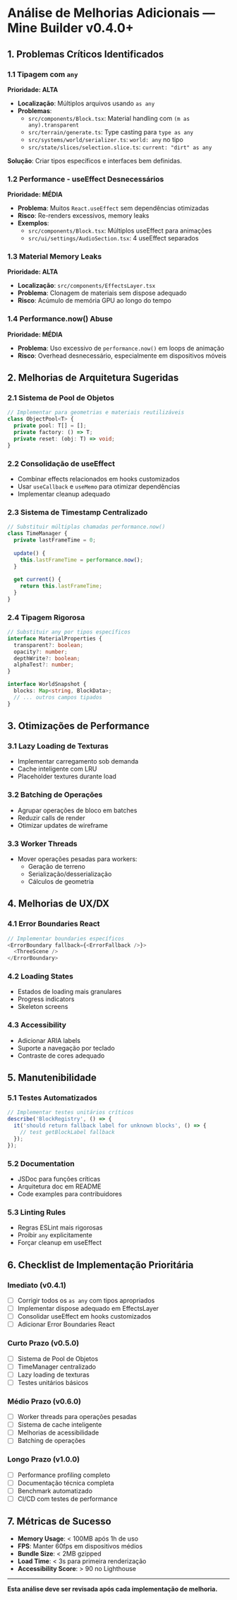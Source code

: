 # Análise de Melhorias Adicionais — Mine Builder v0.4.0+

## 1. Problemas Críticos Identificados

### 1.1 Tipagem com `any`
**Prioridade: ALTA**
- **Localização**: Múltiplos arquivos usando `as any`
- **Problemas**:
  - `src/components/Block.tsx`: Material handling com `(m as any).transparent`
  - `src/terrain/generate.ts`: Type casting para `type as any`
  - `src/systems/world/serializer.ts`: `world: any` no tipo
  - `src/state/slices/selection.slice.ts`: `current: "dirt" as any`

**Solução**: Criar tipos específicos e interfaces bem definidas.

### 1.2 Performance - useEffect Desnecessários
**Prioridade: MÉDIA**
- **Problema**: Muitos `React.useEffect` sem dependências otimizadas
- **Risco**: Re-renders excessivos, memory leaks
- **Exemplos**:
  - `src/components/Block.tsx`: Múltiplos useEffect para animações
  - `src/ui/settings/AudioSection.tsx`: 4 useEffect separados

### 1.3 Material Memory Leaks
**Prioridade: ALTA**
- **Localização**: `src/components/EffectsLayer.tsx`
- **Problema**: Clonagem de materiais sem dispose adequado
- **Risco**: Acúmulo de memória GPU ao longo do tempo

### 1.4 Performance.now() Abuse
**Prioridade: MÉDIA**
- **Problema**: Uso excessivo de `performance.now()` em loops de animação
- **Risco**: Overhead desnecessário, especialmente em dispositivos móveis

## 2. Melhorias de Arquitetura Sugeridas

### 2.1 Sistema de Pool de Objetos
```typescript
// Implementar para geometrias e materiais reutilizáveis
class ObjectPool<T> {
  private pool: T[] = [];
  private factory: () => T;
  private reset: (obj: T) => void;
}
```

### 2.2 Consolidação de useEffect
- Combinar effects relacionados em hooks customizados
- Usar `useCallback` e `useMemo` para otimizar dependências
- Implementar cleanup adequado

### 2.3 Sistema de Timestamp Centralizado
```typescript
// Substituir múltiplas chamadas performance.now()
class TimeManager {
  private lastFrameTime = 0;
  
  update() {
    this.lastFrameTime = performance.now();
  }
  
  get current() {
    return this.lastFrameTime;
  }
}
```

### 2.4 Tipagem Rigorosa
```typescript
// Substituir any por tipos específicos
interface MaterialProperties {
  transparent?: boolean;
  opacity?: number;
  depthWrite?: boolean;
  alphaTest?: number;
}

interface WorldSnapshot {
  blocks: Map<string, BlockData>;
  // ... outros campos tipados
}
```

## 3. Otimizações de Performance

### 3.1 Lazy Loading de Texturas
- Implementar carregamento sob demanda
- Cache inteligente com LRU
- Placeholder textures durante load

### 3.2 Batching de Operações
- Agrupar operações de bloco em batches
- Reduzir calls de render
- Otimizar updates de wireframe

### 3.3 Worker Threads
- Mover operações pesadas para workers:
  - Geração de terreno
  - Serialização/desserialização
  - Cálculos de geometria

## 4. Melhorias de UX/DX

### 4.1 Error Boundaries React
```typescript
// Implementar boundaries específicos
<ErrorBoundary fallback={<ErrorFallback />}>
  <ThreeScene />
</ErrorBoundary>
```

### 4.2 Loading States
- Estados de loading mais granulares
- Progress indicators
- Skeleton screens

### 4.3 Accessibility
- Adicionar ARIA labels
- Suporte a navegação por teclado
- Contraste de cores adequado

## 5. Manutenibilidade

### 5.1 Testes Automatizados
```typescript
// Implementar testes unitários críticos
describe('BlockRegistry', () => {
  it('should return fallback label for unknown blocks', () => {
    // test getBlockLabel fallback
  });
});
```

### 5.2 Documentation
- JSDoc para funções críticas
- Arquitetura doc em README
- Code examples para contribuidores

### 5.3 Linting Rules
- Regras ESLint mais rigorosas
- Proibir `any` explicitamente
- Forçar cleanup em useEffect

## 6. Checklist de Implementação Prioritária

### Imediato (v0.4.1)
- [ ] Corrigir todos os `as any` com tipos apropriados
- [ ] Implementar dispose adequado em EffectsLayer
- [ ] Consolidar useEffect em hooks customizados
- [ ] Adicionar Error Boundaries React

### Curto Prazo (v0.5.0)
- [ ] Sistema de Pool de Objetos
- [ ] TimeManager centralizado
- [ ] Lazy loading de texturas
- [ ] Testes unitários básicos

### Médio Prazo (v0.6.0)
- [ ] Worker threads para operações pesadas
- [ ] Sistema de cache inteligente
- [ ] Melhorias de acessibilidade
- [ ] Batching de operações

### Longo Prazo (v1.0.0)
- [ ] Performance profiling completo
- [ ] Documentação técnica completa
- [ ] Benchmark automatizado
- [ ] CI/CD com testes de performance

## 7. Métricas de Sucesso

- **Memory Usage**: < 100MB após 1h de uso
- **FPS**: Manter 60fps em dispositivos médios
- **Bundle Size**: < 2MB gzipped
- **Load Time**: < 3s para primeira renderização
- **Accessibility Score**: > 90 no Lighthouse

---

**Esta análise deve ser revisada após cada implementação de melhoria.**
